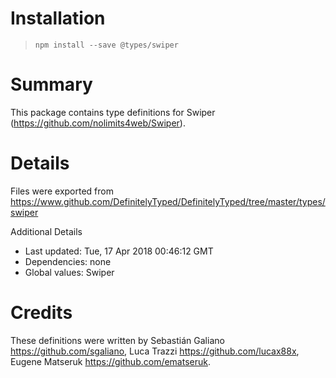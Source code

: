 # Installation
> `npm install --save @types/swiper`

# Summary
This package contains type definitions for Swiper (https://github.com/nolimits4web/Swiper).

# Details
Files were exported from https://www.github.com/DefinitelyTyped/DefinitelyTyped/tree/master/types/swiper

Additional Details
 * Last updated: Tue, 17 Apr 2018 00:46:12 GMT
 * Dependencies: none
 * Global values: Swiper

# Credits
These definitions were written by Sebastián Galiano <https://github.com/sgaliano>, Luca Trazzi <https://github.com/lucax88x>, Eugene Matseruk <https://github.com/ematseruk>.
